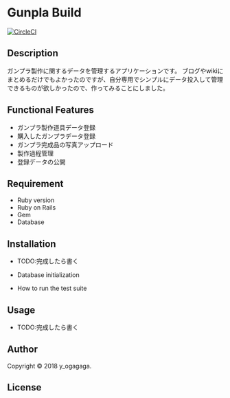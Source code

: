 # Gunpla Build

[![CircleCI]()]()

## Description

ガンプラ製作に関するデータを管理するアプリケーションです。
ブログやwikiにまとめるだけでもよかったのですが、自分専用でシンプルにデータ投入して管理できるものが欲しかったので、作ってみることにしました。

## Functional Features

- ガンプラ製作道具データ登録
- 購入したガンプラデータ登録
- ガンプラ完成品の写真アップロード
- 製作過程管理
- 登録データの公開

## Requirement

- Ruby version
- Ruby on Rails
- Gem
- Database

## Installation

- TODO:完成したら書く

- Database initialization
- How to run the test suite

## Usage

- TODO:完成したら書く

## Author

Copyright © 2018 y_ogagaga.

## License



